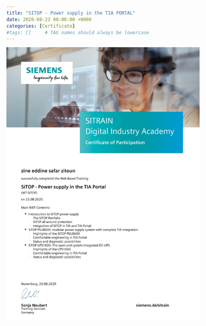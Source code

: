 ```yaml
---
title: "SITOP - Power supply in the TIA PORTAL"
date: 2020-08-23 00:00:00 +0000
categories: [Certificate]
#tags: []     # TAG names should always be lowercase
---
```



![SITOP - Power supply in the TIA PORTAL](../Certs/In_DB_lc.robots.LCPDFCertificateGenerationProductRobot_QA582LI-1.png "SITOP - Power supply in the TIA PORTAL")